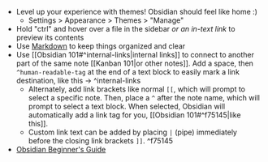 - Level up your experience with themes! Obsidian should feel like home :)
	- Settings > Appearance > Themes > "Manage"
- Hold "ctrl" and hover over a file in the sidebar *or an in-text link* to preview its contents
- Use [Markdown](https://www.markdownguide.org/tools/obsidian/) to keep things organized and clear
- Use [[Obsidian 101#^internal-links|internal links]] to connect to another part of the same note [[Kanban 101|or other notes]]. Add a space, then `^human-readable-tag` at the end of a text block to easily mark a link destination, like this -> ^internal-links
	- Alternately, add link brackets like normal `[[`, which will prompt to select a specific note. Then, place a `^` after the note name, which will prompt to select a text block. When selected, Obsidian will automatically add a link tag for you, [[Obsidian 101#^f75145|like this]]. 
	- Custom link text can be added by placing `|` (pipe) immediately before the closing link brackets `]]`.  ^f75145
- [Obsidian Beginner's Guide](https://obsidian.rocks/getting-started-with-obsidian-a-beginners-guide/) 